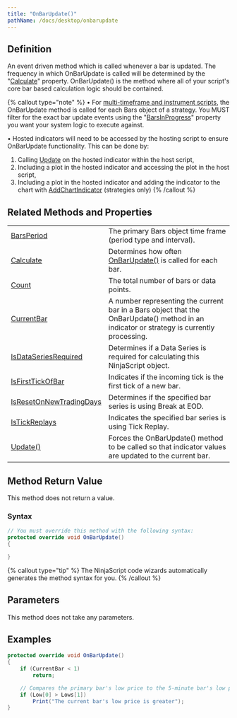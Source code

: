 ```yaml
---
title: "OnBarUpdate()"
pathName: /docs/desktop/onbarupdate
---
```


## Definition

An event driven method which is called whenever a bar is updated. The frequency in which OnBarUpdate is called will be determined by the "[Calculate](/docs/desktop/calculate)" property. OnBarUpdate() is the method where all of your script's core bar based calculation logic should be contained.

{% callout type="note" %}
• For [multi-timeframe and instrument scripts](/docs/desktop/multi-time_frame__instruments), the OnBarUpdate method is called for each Bars object of a strategy. You MUST filter for the exact bar update events using the "[BarsInProgress](/docs/desktop/barsinprogress)" property you want your system logic to execute against.

• Hosted indicators will need to be accessed by the hosting script to ensure OnBarUpdate functionality. This can be done by:

1) Calling [Update](/docs/desktop/update) on the hosted indicator within the host script,
2) Including a plot in the hosted indicator and accessing the plot in the host script,
3) Including a plot in the hosted indicator and adding the indicator to the chart with [AddChartIndicator](/docs/desktop/addchartindicator) (strategies only)
{% /callout %}

## Related Methods and Properties

|  |  |
| --- | --- |
| [BarsPeriod](/docs/desktop/barsperiod) | The primary Bars object time frame (period type and interval). |
| [Calculate](/docs/desktop/calculate) | Determines how often [OnBarUpdate()](/docs/desktop/onbarupdate) is called for each bar. |
| [Count](/docs/desktop/count) | The total number of bars or data points. |
| [CurrentBar](/docs/desktop/currentbar) | A number representing the current bar in a Bars object that the OnBarUpdate() method in an indicator or strategy is currently processing. |
| [IsDataSeriesRequired](/docs/desktop/isdataseriesrequired) | Determines if a Data Series is required for calculating this NinjaScript object. |
| [IsFirstTickOfBar](/docs/desktop/isfirsttickofbar) | Indicates if the incoming tick is the first tick of a new bar. |
| [IsResetOnNewTradingDays](/docs/desktop/isresetonnewtradingdays) | Determines if the specified bar series is using Break at EOD. |
| [IsTickReplays](/docs/desktop/istickreplays) | Indicates the specified bar series is using Tick Replay. |
| [Update()](/docs/desktop/update) | Forces the OnBarUpdate() method to be called so that indicator values are updated to the current bar. |

## Method Return Value

This method does not return a value.

### Syntax

```csharp
// You must override this method with the following syntax:
protected override void OnBarUpdate()
{

}
```

{% callout type="tip" %}
The NinjaScript code wizards automatically generates the method syntax for you.
{% /callout %}

## Parameters

This method does not take any parameters.

## Examples

```csharp
protected override void OnBarUpdate()
{
    if (CurrentBar < 1)
        return;

    // Compares the primary bar's low price to the 5-minute bar's low price
    if (Low[0] > Lows[1])
        Print("The current bar's low price is greater");
}
```
